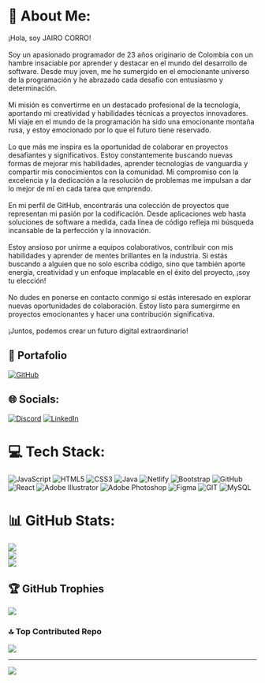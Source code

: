 # 💫 About Me:
¡Hola, soy JAIRO CORRO!<br><br>Soy un apasionado programador de 23 años originario de Colombia con un hambre insaciable por aprender y destacar en el mundo del desarrollo de software. Desde muy joven, me he sumergido en el emocionante universo de la programación y he abrazado cada desafío con entusiasmo y determinación.<br><br>Mi misión es convertirme en un destacado profesional de la tecnología, aportando mi creatividad y habilidades técnicas a proyectos innovadores. Mi viaje en el mundo de la programación ha sido una emocionante montaña rusa, y estoy emocionado por lo que el futuro tiene reservado.<br><br>Lo que más me inspira es la oportunidad de colaborar en proyectos desafiantes y significativos. Estoy constantemente buscando nuevas formas de mejorar mis habilidades, aprender tecnologías de vanguardia y compartir mis conocimientos con la comunidad. Mi compromiso con la excelencia y la dedicación a la resolución de problemas me impulsan a dar lo mejor de mí en cada tarea que emprendo.<br><br>En mi perfil de GitHub, encontrarás una colección de proyectos que representan mi pasión por la codificación. Desde aplicaciones web hasta soluciones de software a medida, cada línea de código refleja mi búsqueda incansable de la perfección y la innovación.<br><br>Estoy ansioso por unirme a equipos colaborativos, contribuir con mis habilidades y aprender de mentes brillantes en la industria. Si estás buscando a alguien que no solo escriba código, sino que también aporte energía, creatividad y un enfoque implacable en el éxito del proyecto, ¡soy tu elección!<br><br>No dudes en ponerse en contacto conmigo si estás interesado en explorar nuevas oportunidades de colaboración. Estoy listo para sumergirme en proyectos emocionantes y hacer una contribución significativa.<br><br>¡Juntos, podemos crear un futuro digital extraordinario!<br>

## 💼 Portafolio
[![GitHub](https://img.shields.io/badge/Portafolio-%23121011.svg?style=for-the-badge&logo=github&logoColor=white)](https://jlcorro.github.io/Portafolio/)

## 🌐 Socials:
[![Discord](https://img.shields.io/badge/Discord-%237289DA.svg?logo=discord&logoColor=white)](https://discord.gg/jairocorro) [![LinkedIn](https://img.shields.io/badge/LinkedIn-%230077B5.svg?logo=linkedin&logoColor=white)](https://linkedin.com/in/https://www.linkedin.com/in/jairo-corro) 

# 💻 Tech Stack:
![JavaScript](https://img.shields.io/badge/javascript-%23323330.svg?style=for-the-badge&logo=javascript&logoColor=%23F7DF1E) ![HTML5](https://img.shields.io/badge/html5-%23E34F26.svg?style=for-the-badge&logo=html5&logoColor=white) ![CSS3](https://img.shields.io/badge/css3-%231572B6.svg?style=for-the-badge&logo=css3&logoColor=white) ![Java](https://img.shields.io/badge/java-%23ED8B00.svg?style=for-the-badge&logo=java&logoColor=white) ![Netlify](https://img.shields.io/badge/netlify-%23000000.svg?style=for-the-badge&logo=netlify&logoColor=#00C7B7) ![Bootstrap](https://img.shields.io/badge/bootstrap-%23563D7C.svg?style=for-the-badge&logo=bootstrap&logoColor=white) ![GitHub](https://img.shields.io/badge/GitHub-%23121011.svg?style=for-the-badge&logo=github&logoColor=white) ![React](https://img.shields.io/badge/react-%2320232a.svg?style=for-the-badge&logo=react&logoColor=%2361DAFB) ![Adobe Illustrator](https://img.shields.io/badge/adobeillustrator-%23FF9A00.svg?style=for-the-badge&logo=adobeillustrator&logoColor=white) ![Adobe Photoshop](https://img.shields.io/badge/adobephotoshop-%2331A8FF.svg?style=for-the-badge&logo=adobephotoshop&logoColor=white) 	![Figma](https://img.shields.io/badge/figma-%23F24E1E.svg?style=for-the-badge&logo=figma&logoColor=white) ![GIT](https://img.shields.io/badge/Git-fc6d26?style=for-the-badge&logo=git&logoColor=white) ![MySQL](https://img.shields.io/badge/mysql-%2300f.svg?style=for-the-badge&logo=mysql&logoColor=white)
# 📊 GitHub Stats:
![](https://github-readme-stats.vercel.app/api?username=jlcorro&theme=tokyonight&hide_border=false&include_all_commits=false&count_private=false)<br/>
![](https://github-readme-streak-stats.herokuapp.com/?user=jlcorro&theme=tokyonight&hide_border=false)<br/>
![](https://github-readme-stats.vercel.app/api/top-langs/?username=jlcorro&theme=tokyonight&hide_border=false&include_all_commits=false&count_private=false&layout=compact)

## 🏆 GitHub Trophies
![](https://github-profile-trophy.vercel.app/?username=jlcorro&theme=nord&no-frame=false&no-bg=true&margin-w=4)

### 🔝 Top Contributed Repo
![](https://github-contributor-stats.vercel.app/api?username=jlcorro&limit=5&theme=dark&combine_all_yearly_contributions=true)

---
[![](https://visitcount.itsvg.in/api?id=jlcorro&icon=0&color=0)](https://visitcount.itsvg.in)

<!-- Proudly created with GPRM ( https://gprm.itsvg.in ) -->
